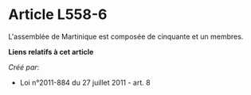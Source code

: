 # Article L558-6

L'assemblée de Martinique est composée de cinquante et un membres.

**Liens relatifs à cet article**

_Créé par_:

  - Loi n°2011-884 du 27 juillet 2011 - art. 8
